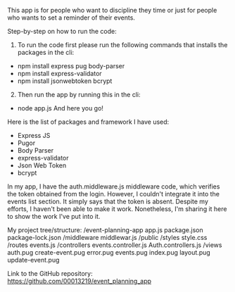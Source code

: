 This app is for people who want to discipline they time or just for people who wants to set a reminder of their events.

Step-by-step on how to run the code:
 
1) To run the code first please run the following commands that installs the packages in the cli:
- npm install express pug body-parser 
- npm install express-validator
- npm install jsonwebtoken bcrypt

2) Then run the app by running this in the cli:
- node app.js
And here you go!

Here is the list of packages and framework I have used:
- Express JS
- Pugor
- Body Parser
- express-validator
- Json Web Token
- bcrypt

In my app, I have the auth.middleware.js middleware code, which verifies the token obtained from the login. However, I couldn't integrate it into the events list section. It simply says that the token is absent. Despite my efforts, I haven't been able to make it work. Nonetheless, I'm sharing it here to show the work I've put into it.

My project tree/structure: 
/event-planning-app
  app.js
  package.json
  package-lock.json
  /middleware
    middlewar.js
  /public
    /styles
      style.css
  /routes
    events.js
  /controllers
    events.controller.js
    Auth.controllers.js
  /views
    auth.pug
    create-event.pug
    error.pug
    events.pug
    index.pug
    layout.pug
    update-event.pug


Link to the GitHub repository: https://github.com/00013219/event_planning_app

